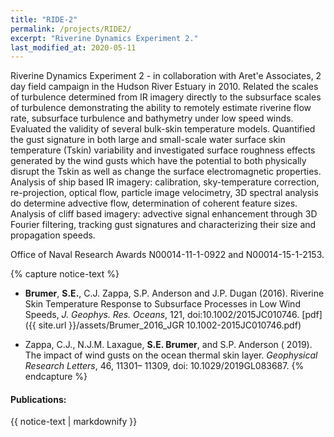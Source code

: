 ```yaml
---
title: "RIDE-2"
permalink: /projects/RIDE2/
excerpt: "Riverine Dynamics Experiment 2."
last_modified_at: 2020-05-11
---
```


Riverine Dynamics Experiment 2 - in collaboration with Aret\'e Associates, 2 day field campaign in the Hudson River Estuary in 2010. Related the scales of turbulence determined from IR imagery directly to the subsurface scales of turbulence demonstrating the ability to remotely estimate riverine flow rate, subsurface turbulence and bathymetry under low speed winds. Evaluated the validity of several bulk-skin temperature models. Quantified the gust signature in both large and small-scale water surface skin temperature (Tskin) variability and investigated surface roughness effects generated by the wind gusts which have the potential to both physically disrupt the Tskin as well as change the surface electromagnetic properties. Analysis of ship based IR imagery: calibration, sky-temperature correction, re-projection, optical flow, particle image velocimetry, 3D spectral analysis do determine advective flow, determination of coherent feature sizes. Analysis of cliff based imagery: advective signal enhancement through 3D Fourier filtering, tracking gust signatures and characterizing their size and propagation speeds. 

Office of Naval Research Awards N00014-11-1-0922 and N00014-15-1-2153.


{% capture notice-text %}
*  **Brumer**, **S.E.**, C.J. Zappa, S.P. Anderson and J.P. Dugan (2016). Riverine Skin Temperature Response to Subsurface Processes in Low Wind Speeds, *J. Geophys. Res. Oceans*, 121, doi:10.1002/2015JC010746. [pdf]({{ site.url }}/assets/Brumer_2016_JGR 10.1002-2015JC010746.pdf)

* Zappa, C.J., N.J.M. Laxague, **S.E. Brumer**, and S.P. Anderson ( 2019). The impact of wind gusts on the ocean thermal skin layer. *Geophysical Research Letters*, 46, 11301– 11309, doi: 10.1029/2019GL083687.
{% endcapture %}

<div class="notice--info">
  <h4>Publications:</h4>
  {{ notice-text | markdownify }}
</div>
